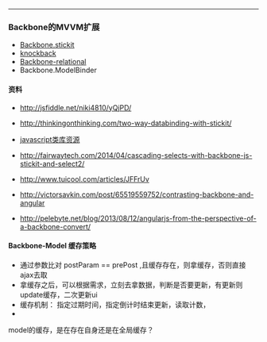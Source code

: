 

------------------------------------------------
### Backbone的MVVM扩展

- [Backbone.stickit](https://github.com/NYTimes/backbone.stickit)
- [knockback](http://kmalakoff.github.io/knockback/)
- [Backbone-relational](https://github.com/PaulUithol/Backbone-relational)
- Backbone.ModelBinder


#### 资料


- http://jsfiddle.net/niki4810/yQjPD/

- http://thinkingonthinking.com/two-way-databinding-with-stickit/
- [javascript类库资源](http://www.jsdb.io/)

- http://fairwaytech.com/2014/04/cascading-selects-with-backbone-js-stickit-and-select2/

- http://www.tuicool.com/articles/JFFrUv

- http://victorsavkin.com/post/65519559752/contrasting-backbone-and-angular




- http://pelebyte.net/blog/2013/08/12/angularjs-from-the-perspective-of-a-backbone-convert/


####  Backbone-Model 缓存策略

- 通过参数比对 postParam == prePost ,且缓存存在，则拿缓存，否则直接ajax去取
- 拿缓存之后，可以根据需求，立刻去拿数据，判断是否要更新，有更新则update缓存，二次更新ui
- 缓存机制： 指定过期时间，指定倒计时结束更新，读取计数，
- 

model的缓存，是在存在自身还是在全局缓存？